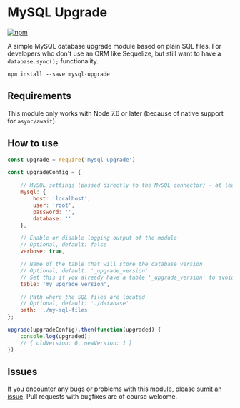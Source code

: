 # MySQL Upgrade
[![npm](https://img.shields.io/npm/v/mysql-upgrade.svg)]()

A simple MySQL database upgrade module based on plain SQL files. For developers who don't use an ORM like Sequelize, but still want to have a `database.sync();` functionality.

```
npm install --save mysql-upgrade
```

## Requirements
This module only works with Node 7.6 or later (because of native support for `async/await`).

## How to use
```Javascript
const upgrade = require('mysql-upgrade')

const upgradeConfig = {

	// MySQL settings (passed directly to the MySQL connector) - at least user, password and database are required
	mysql: {
		host: 'localhost',
		user: 'root',
		password: '',
		database: ''
	},

	// Enable or disable logging output of the module
	// Optional, default: false
	verbose: true,

	// Name of the table that will store the database version
	// Optional, default: '_upgrade_version'
	// Set this if you already have a table '_upgrade_version' to avoid clashing
	table: 'my_upgrade_version',

	// Path where the SQL files are located
	// Optional, default: './database'
	path: './my-sql-files'
};

upgrade(upgradeConfig).then(function(upgraded) {
	console.log(upgraded);
	// { oldVersion: 0, newVersion: 1 }
})
```

## Issues
If you encounter any bugs or problems with this module, please [sumit an issue](https://github.com/primetime/node-mysql-upgrade/issues). Pull requests with bugfixes are of course welcome.
